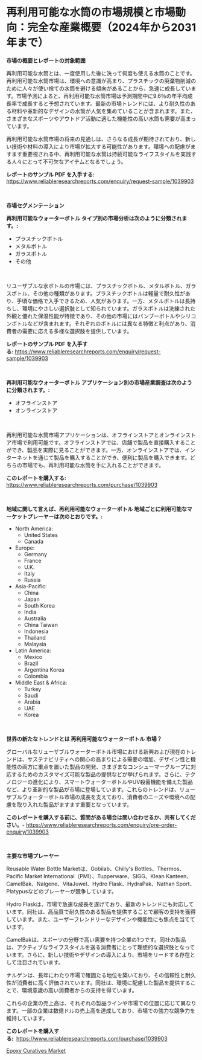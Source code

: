 <p><h1>再利用可能な水筒の市場規模と市場動向：完全な産業概要（2024年から2031年まで）</h1></p><p><strong>市場の概要とレポートの対象範囲</strong></p>
<p><p>再利用可能な水筒とは、一度使用した後に洗って何度も使える水筒のことです。再利用可能な水筒市場は、環境への意識が高まり、プラスチックの廃棄物削減のために人々が使い捨ての水筒を避ける傾向があることから、急速に成長しています。市場予測によると、再利用可能な水筒市場は予測期間中に9.6％の年平均成長率で成長すると予想されています。最新の市場トレンドには、より耐久性のある材料や革新的なデザインの水筒が人気を集めていることが含まれます。また、さまざまなスポーツやアウトドア活動に適した機能性の高い水筒も需要が高まっています。</p><p>再利用可能な水筒市場の将来の見通しは、さらなる成長が期待されており、新しい技術や材料の導入により市場が拡大する可能性があります。環境への配慮がますます重要視される中、再利用可能な水筒は持続可能なライフスタイルを実践する人々にとって不可欠なアイテムとなるでしょう。</p></p>
<p><strong>レポートのサンプル PDF を入手する:</strong> <a href="https://www.reliableresearchreports.com/enquiry/request-sample/1039903">https://www.reliableresearchreports.com/enquiry/request-sample/1039903</a></p>
<p>&nbsp;</p>
<p><strong>市場セグメンテーション</strong></p>
<p><strong>再利用可能なウォーターボトル タイプ別の市場分析は次のように分類されます。:</strong></p>
<p><ul><li>プラスチックボトル</li><li>メタルボトル</li><li>ガラスボトル</li><li>その他</li></ul></p>
<p>&nbsp;</p>
<p><p>リユーザブルな水ボトルの市場には、プラスチックボトル、メタルボトル、ガラスボトル、その他の種類があります。プラスチックボトルは軽量で耐久性があり、手頃な価格で入手できるため、人気があります。一方、メタルボトルは長持ちし、環境にやさしい選択肢として知られています。ガラスボトルは洗練された外観と優れた保温性能が特徴であり、その他の市場にはバンブーボトルやシリコンボトルなどが含まれます。それぞれのボトルには異なる特徴と利点があり、消費者の需要に応える多様な選択肢を提供しています。</p></p>
<p><strong>レポートのサンプル PDF を入手する:</strong>&nbsp;<a href="https://www.reliableresearchreports.com/enquiry/request-sample/1039903">https://www.reliableresearchreports.com/enquiry/request-sample/1039903</a></p>
<p>&nbsp;</p>
<p><strong> 再利用可能なウォーターボトル アプリケーション別の市場産業調査は次のように分類されます。:</strong></p>
<p><ul><li>オフラインストア</li><li>オンラインストア</li></ul></p>
<p>&nbsp;</p>
<p><p>再利用可能な水筒市場アプリケーションは、オフラインストアとオンラインストア市場で利用可能です。オフラインストアでは、店舗で製品を直接購入することができ、製品を実際に見ることができます。一方、オンラインストアでは、インターネットを通じて製品を購入することができ、便利に製品を購入できます。どちらの市場でも、再利用可能な水筒を手に入れることができます。</p></p>
<p><strong>このレポートを購入する:</strong>&nbsp; <a href="https://www.reliableresearchreports.com/purchase/1039903">https://www.reliableresearchreports.com/purchase/1039903</a></p>
<p>&nbsp;</p>
<p><strong>地域に関して言えば、再利用可能なウォーターボトル 地域ごとに利用可能なマーケットプレーヤーは次のとおりです。:</strong></p>
<p><ul>
    <li>
        North America:
        <ul>
            <li>United States</li>
            <li>Canada</li>
        </ul>
    </li>
    <li>
        Europe:
        <ul>
            <li>Germany</li>
            <li>France</li>
            <li>U.K.</li>
            <li>Italy</li>
            <li>Russia</li>
        </ul>
    </li>
    <li>
        Asia-Pacific:
        <ul>
            <li>China</li>
            <li>Japan</li>
            <li>South Korea</li>
            <li>India</li>
            <li>Australia</li>
            <li>China Taiwan</li>
            <li>Indonesia</li>
            <li>Thailand</li>
            <li>Malaysia</li>
        </ul>
    </li>
    <li>
        Latin America:
        <ul>
            <li>Mexico</li>
            <li>Brazil</li>
            <li>Argentina Korea</li>
            <li>Colombia</li>
        </ul>
    </li>
    <li>
        Middle East & Africa:
        <ul>
            <li>Turkey</li>
            <li>Saudi</li>
            <li>Arabia</li>
            <li>UAE</li>
            <li>Korea</li>
        </ul>
    </li>
    </ul></p>
<p>&nbsp;</p>
<p><strong>世界の新たなトレンドとは 再利用可能なウォーターボトル 市場？</strong></p>
<p><p>グローバルなリューザブルウォーターボトル市場における新興および現在のトレンドは、サステナビリティへの関心の高まりによる需要の増加、デザイン性と機能性の両方に重点を置いた製品の開発、さまざまなコンシューマーグループに対応するためのカスタマイズ可能な製品の提供などが挙げられます。さらに、テクノロジーの進化により、スマートウォーターボトルやUV殺菌機能を備えた製品など、より革新的な製品が市場に登場しています。これらのトレンドは、リューザブルウォーターボトル市場の成長を支えており、消費者のニーズや環境への配慮を取り入れた製品がますます重要となっています。</p></p>
<p><strong>このレポートを購入する前に、質問がある場合は問い合わせるか、共有してください。</strong>- <a href="https://www.reliableresearchreports.com/enquiry/pre-order-enquiry/1039903">https://www.reliableresearchreports.com/enquiry/pre-order-enquiry/1039903</a></p>
<p>&nbsp;</p>
<p><strong>主要な市場プレーヤー</strong></p>
<p><p>Reusable Water Bottle Marketは、Gobilab、Chilly's Bottles、Thermos、Pacific Market International（PMI）、Tupperware、SIGG、Klean Kanteen、CamelBak、Nalgene、VitaJuwel、Hydro Flask、HydraPak、Nathan Sport、Platypusなどのプレーヤーが競争しています。</p><p>Hydro Flaskは、市場で急速な成長を遂げており、最新のトレンドにも対応しています。同社は、高品質で耐久性のある製品を提供することで顧客の支持を獲得しています。また、ユーザーフレンドリーなデザインや機能性にも焦点を当てています。</p><p>CamelBakは、スポーツの分野で高い需要を持つ企業の1つです。同社の製品は、アクティブなライフスタイルを送る消費者にとって理想的な選択肢となっています。さらに、新しい技術やデザインの導入により、市場をリードする存在として注目されています。</p><p>ナルゲンは、長年にわたり市場で確固たる地位を築いており、その信頼性と耐久性が消費者に高く評価されています。同社は、環境に配慮した製品を提供することで、環境意識の高い消費者からの支持を得ています。</p><p>これらの企業の売上高は、それぞれの製品ラインや市場での位置に応じて異なります。一部の企業は数億ドルの売上高を達成しており、市場での強力な競争力を維持しています。</p></p>
<p><strong>このレポートを購入する:</strong>&nbsp;&nbsp;<a href="https://www.reliableresearchreports.com/purchase/1039903">https://www.reliableresearchreports.com/purchase/1039903</a></p>
<p><p><a href="https://noble-drawer-34c.notion.site/Epoxy-Curatives-Market-Size-Market-Share-and-Global-Market-Analysis-Report-2024-2031-7a2fb8f8e4b74a51a15fd202c5be0f12">Epoxy Curatives Market</a></p></p>